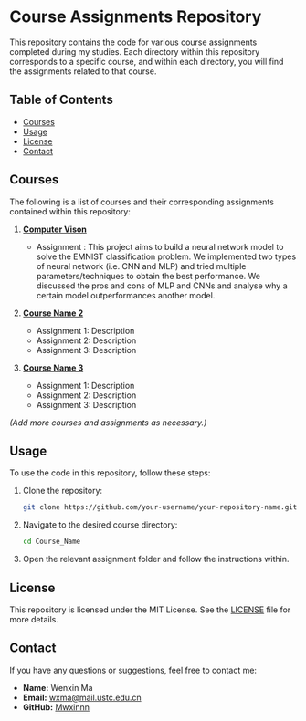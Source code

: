 # Course Assignments Repository

This repository contains the code for various course assignments completed during my studies. Each directory within this repository corresponds to a specific course, and within each directory, you will find the assignments related to that course.

## Table of Contents

- [Courses](#courses)
- [Usage](#usage)
- [License](#license)
- [Contact](#contact)

## Courses

The following is a list of courses and their corresponding assignments contained within this repository:

1. **[Computer Vison](./ComputerVison)**
    - Assignment : This project aims to build a neural network model to solve the EMNIST classification problem. We implemented two types of neural network (i.e. CNN and MLP) and tried multiple parameters/techniques to obtain the best performance. We discussed the pros and cons of MLP and CNNs and analyse why a certain model outperformances another model.

2. **[Course Name 2](./Course_Name_2)**
    - Assignment 1: Description
    - Assignment 2: Description
    - Assignment 3: Description

3. **[Course Name 3](./Course_Name_3)**
    - Assignment 1: Description
    - Assignment 2: Description
    - Assignment 3: Description

*(Add more courses and assignments as necessary.)*

## Usage

To use the code in this repository, follow these steps:

1. Clone the repository:
    ```bash
    git clone https://github.com/your-username/your-repository-name.git
    ```
2. Navigate to the desired course directory:
    ```bash
    cd Course_Name
    ```
3. Open the relevant assignment folder and follow the instructions within.

## License

This repository is licensed under the MIT License. See the [LICENSE](./LICENSE) file for more details.

## Contact

If you have any questions or suggestions, feel free to contact me:

- **Name:** Wenxin Ma
- **Email:** [wxma@mail.ustc.edu.cn](mailto:wxma@mail.ustc.edu.cn)
- **GitHub:** [Mwxinnn](https://github.com/Mwxinnn)
